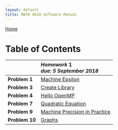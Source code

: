 ```yaml
---
layout: default
title: MATH 4610 Software Manual
---
```


<a href="https://philipnelson5.github.io">Home</a>

# Table of Contents

|| *Homework* 1 <br> _due: 5 September 2018_ <br>|
| :-----------------|:---------------------------|
| **Problem 1**     | [Machine Epsilon](./hw1/1-maceps/manual.md)|
| **Problem 3**     | [Create Library](./hw1/3-lib/manual.md)|
| **Problem 4**     | [Hello OpenMP](./hw1/4-openMP/manual.md)|
| **Problem 7**     | [Quadratic Equation](./hw1/7-quadraticEquation/manual.md)|
| **Problem 9**     | [Machine Precision in Practice](./hw1/9-macepsApplications/manual.md)|
| **Problem 10**    | [Graphs](./hw1/10-graphs/manual.md)|
